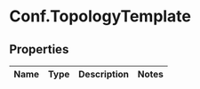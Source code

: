 # Conf.TopologyTemplate

## Properties
Name | Type | Description | Notes
------------ | ------------- | ------------- | -------------



